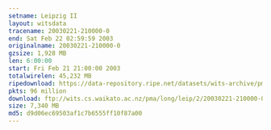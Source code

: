 ```yaml
---
setname: Leipzig II
layout: witsdata
tracename: 20030221-210000-0
end: Sat Feb 22 02:59:59 2003
originalname: 20030221-210000-0
gzsize: 1,928 MB
len: 6:00:00
start: Fri Feb 21 21:00:00 2003
totalwirelen: 45,232 MB
ripedownload: https://data-repository.ripe.net/datasets/wits-archive/pma/long/leip/2/20030221-210000-0.gz
pkts: 96 million
download: ftp://wits.cs.waikato.ac.nz/pma/long/leip/2/20030221-210000-0.gz
size: 7,340 MB
md5: d9d06ec69503af1c7b6555ff10f87a00
---
```

